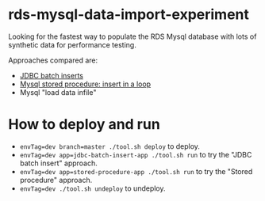 # rds-mysql-data-import-experiment

Looking for the fastest way to populate the RDS Mysql database with lots of synthetic data for performance testing.

Approaches compared are:

* [JDBC batch inserts](jdbc-batch-insert-app)
* [Mysql stored procedure: insert in a loop](stored-procedure-app)
* Mysql "load data infile"

# How to deploy and run

* `envTag=dev branch=master ./tool.sh deploy` to deploy.
* `envTag=dev app=jdbc-batch-insert-app ./tool.sh run` to try the "JDBC batch insert" approach.
* `envTag=dev app=stored-procedure-app ./tool.sh run` to try the "Stored procedure" approach.
* `envTag=dev ./tool.sh undeploy` to undeploy.
